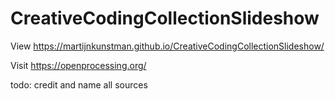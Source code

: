 # CreativeCodingCollectionSlideshow

View https://martijnkunstman.github.io/CreativeCodingCollectionSlideshow/

Visit https://openprocessing.org/

todo: credit and name all sources